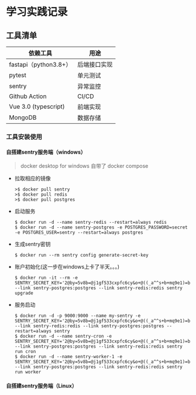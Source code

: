 # 学习实践记录

## 工具清单

| 依赖工具              | 用途         |
| --------------------- | ------------ |
| fastapi（python3.8+） | 后端接口实现 |
| pytest                | 单元测试     |
| sentry                | 异常监控     |
| Github Action         | CI/CD        |
| Vue 3.0 (typescript)  | 前端实现     |
| MongoDB               | 数据存储     |

### 工具安装使用

#### 自搭建sentry服务端（windows）

> docker desktop for windows 自带了 docker compose

- 拉取相应的镜像

  ```shell
  >$ docker pull sentry
  >$ docker pull redis
  >$ docker pull postgres
  ```

- 启动服务

  ```shell
  $ docker run -d --name sentry-redis --restart=always redis
  $ docker run -d --name sentry-postgres -e POSTGRES_PASSWORD=secret -e POSTGRES_USER=sentry --restart=always postgres
  ```

- 生成sentry密钥

  ```shell
  $ docker run --rm sentry config generate-secret-key
  ```

- 账户初始化(这一步在windows上卡了半天。。。)

  ```shell
  $ docker run -it --rm -e SENTRY_SECRET_KEY='2@by=5v8b=@j1gf533cxpfc6cy&o+@((_a^^s+b+mq9e1)=br%' --link sentry-postgres:postgres --link sentry-redis:redis sentry upgrade
  
  ```

- 服务启动

  ```shell
  $ docker run -d -p 9000:9000 --name my-sentry -e SENTRY_SECRET_KEY='2@by=5v8b=@j1gf533cxpfc6cy&o+@((_a^^s+b+mq9e1)=br%' --link sentry-redis:redis --link sentry-postgres:postgres --restart=always sentry
  $ docker run -d --name sentry-cron -e SENTRY_SECRET_KEY='2@by=5v8b=@j1gf533cxpfc6cy&o+@((_a^^s+b+mq9e1)=br%' --link sentry-postgres:postgres --link sentry-redis:redis sentry run cron
  $ docker run -d --name sentry-worker-1 -e SENTRY_SECRET_KEY='2@by=5v8b=@j1gf533cxpfc6cy&o+@((_a^^s+b+mq9e1)=br%' --link sentry-postgres:postgres --link sentry-redis:redis sentry run worker
  ```

#### 自搭建sentry服务端（Linux）

